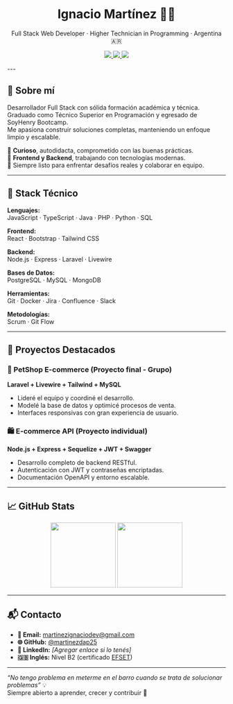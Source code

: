 <h1 align="center">Ignacio Martínez 👨‍💻</h1>
<p align="center">
  Full Stack Web Developer · Higher Technician in Programming · Argentina 🇦🇷
</p>

<p align="center">
  <a href="mailto:martinezignaciodev@gmail.com">
    <img src="https://img.shields.io/badge/email-martinezignaciodev@gmail.com-red?style=for-the-badge" />
  </a>
  <a href="https://github.com/martinezdap25">
    <img src="https://img.shields.io/badge/GitHub-martinezdap25-181717?logo=github&logoColor=white&style=for-the-badge" />
  </a>
  <a href="https://cert.efset.org/es/wJGgSG">
    <img src="https://img.shields.io/badge/English%20Level-B2-blue?style=for-the-badge" />
  </a>
</p>
---

## 👋 Sobre mí

Desarrollador Full Stack con sólida formación académica y técnica.  
Graduado como Técnico Superior en Programación y egresado de SoyHenry Bootcamp.  
Me apasiona construir soluciones completas, manteniendo un enfoque limpio y escalable.

🔸 **Curioso**, autodidacta, comprometido con las buenas prácticas.  
🔸 **Frontend y Backend**, trabajando con tecnologías modernas.  
🔸 Siempre listo para enfrentar desafíos reales y colaborar en equipo.

---

## 🧠 Stack Técnico

**Lenguajes:**  
JavaScript · TypeScript · Java · PHP · Python · SQL

**Frontend:**  
React · Bootstrap · Tailwind CSS

**Backend:**  
Node.js · Express · Laravel · Livewire

**Bases de Datos:**  
PostgreSQL · MySQL · MongoDB

**Herramientas:**  
Git · Docker · Jira · Confluence · Slack

**Metodologías:**  
Scrum · Git Flow

---

## 💼 Proyectos Destacados

### 🐾 PetShop E-commerce (Proyecto final - Grupo)
**Laravel + Livewire + Tailwind + MySQL**

- Lideré el equipo y coordiné el desarrollo.
- Modelé la base de datos y optimicé procesos de venta.
- Interfaces responsivas con gran experiencia de usuario.

### 🛍️ E-commerce API (Proyecto individual)
**Node.js + Express + Sequelize + JWT + Swagger**

- Desarrollo completo de backend RESTful.
- Autenticación con JWT y contraseñas encriptadas.
- Documentación OpenAPI y entorno escalable.

---

## 📈 GitHub Stats

<p align="center">
  <img src="https://github-readme-stats.vercel.app/api?username=martinezdap25&show_icons=true&theme=default&hide_border=true" height="150"/>
  <img src="https://github-readme-stats.vercel.app/api/top-langs/?username=martinezdap25&layout=compact&theme=default&hide_border=true" height="150"/>
</p>

---

## 📬 Contacto

- **📧 Email:** martinezignaciodev@gmail.com  
- **🌐 GitHub:** [@martinezdap25](https://github.com/martinezdap25)  
- **💼 LinkedIn:** _[Agregar enlace si lo tenés]_  
- **🇬🇧 Inglés:** Nivel B2 (certificado [EFSET](https://cert.efset.org/es/wJGgSG))

---

_“No tengo problema en meterme en el barro cuando se trata de solucionar problemas”_ 💡  
Siempre abierto a aprender, crecer y contribuir 🚀
